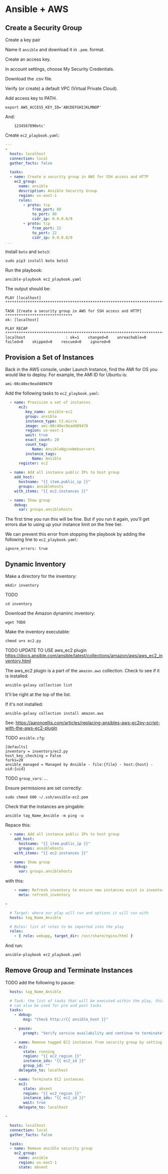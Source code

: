 # Ansible + AWS


## Create a Security Group

Create a key pair

Name it `ansible` and download it in `.pem`. format. 

Create an access key. 

In account settings, choose My Security Credentials. 

Download the .csv file. 



Verify (or create) a default VPC (Virtual Private Cloud).



Add access key to PATH.
```
export AWS_ACCESS_KEY_ID='ABCDEFGHIJKLMNOP'
```
And:
```
    1234567890etc'
```

Create `ec2_playbook.yaml`:
```yml
---
-
  hosts: localhost
  connection: local
  gather_facts: false

  tasks:
  - name: Create a security group in AWS for SSH access and HTTP
    ec2_group:
      name: ansible
      description: Ansible Security Group
      region: us-east-1
      rules:
        - proto: tcp
            from_port: 80
            to_port: 80
            cidr_ip: 0.0.0.0/0
        - proto: tcp
            from_port: 22
            to_port: 22
            cidr_ip: 0.0.0.0/0
...
```

Install `boto` and `boto3`:
```
sudo pip3 install boto boto3
```

Run the playbook: 
```
ansible-playbook ec2_playbook.yaml
```

The output should be:
```
PLAY [localhost] ***************************************************************************

TASK [Create a security group in AWS for SSH access and HTTP] ******************************
ok: [localhost]

PLAY RECAP *********************************************************************************
localhost                  : ok=1    changed=0    unreachable=0    failed=0    skipped=0    rescued=0    ignored=0 
```

## Provision a Set of Instances

Back in the AWS console, under Launch Instance, find the AMI for OS you would like to deploy. For example, the AMI ID for Ubuntu is:
```
ami-08c40ec9ead489470
```

Add the following tasks to `ec2_playbook.yaml`:
```yml
  - name: Provision a set of instances
      ec2:
         key_name: ansible-ec2
         group: ansible
         instance_type: t2.micro
         image: ami-08c40ec9ead489470
         region: us-east-1
         wait: true
         exact_count: 20
         count_tag:
            Name: AnsibleNginxWebservers
         instance_tags:
            Name: Ansible
      register: ec2
  
  - name: Add all instance public IPs to host group
    add_host:
      hostname: "{{ item.public_ip }}"
      groups: ansiblehosts
    with_items: "{{ ec2.instances }}"

  - name: Show group
    debug:
      var: groups.ansiblehosts
```

The first time you run this will be fine. But if you run it again, you'll get errors due to using up your instance limit on the free tier. 

We can prevent this error from stopping the playbook by adding the following line to `ec2_playbook.yaml`:
```
ignore_errors: true
```

## Dynamic Inventory

Make a directory for the inventory: 
```
mkdir inventory
```

TODO
```
cd inventory
```

Download the Amazon dynaminc inventory:
```
wget TODO
```

Make the inventory executable:
```
chmod u+x ec2.py
```







TODO UPDATE TO USE aws_ec2 plugin https://docs.ansible.com/ansible/latest/collections/amazon/aws/aws_ec2_inventory.html

The aws_ec2 plugin is a part of the `amazon.aws` collection. Check to see if it is installed:
```
ansible-galaxy collection list
```

It'll be right at the top of the list. 

If it's not installed:
```
ansible-galaxy collection install amazon.aws
```

See: https://aaronoellis.com/articles/replacing-ansibles-aws-ec2py-script-with-the-aws-ec2-plugin


TODO `ansible.cfg`:
```
[defaults]
inventory = inventory/ec2.py
host_key_checking = False
forks=20
ansible_managed = Managed by Ansible - file:{file} - host:{host} - uid:{uid}
```

TODO `group_vars`:
...


Ensure permissions are set correctly:
```
sudo chmod 600 ~/.ssh/ansible-ec2.pem
```

Check that the instances are pingable:
```
ansible tag_Name_Ansible -m ping -o
```


Repace this:
```yml
  - name: Add all instance public IPs to host group
    add_host:
      hostname: "{{ item.public_ip }}"
      groups: ansiblehosts
    with_items: "{{ ec2.instances }}"

  - name: Show group
    debug:
      var: groups.ansiblehosts
```

with this:
```yml
    - name: Refresh inventory to ensure new instances exist in inventory
      meta: refresh_inventory

-

  # Target: where our play will run and options it will run with
  hosts: tag_Name_Ansible

  # Roles: list of roles to be imported into the play
  roles:
    - { role: webapp, target_dir: /usr/share/nginx/html }
```

And run:
```sh
ansible-playbook ec2_playbook.yaml 
```

## Remove Group and Terminate Instances

TODO add the following to pause:
```yml
  hosts: tag_Name_Ansible

  # Task: the list of tasks that will be executed within the play, this section
  # can also be used for pre and post tasks
  tasks:
    - debug:
        msg: "Check http://{{ ansible_host }}"

    - pause:
        prompt: "Verify service availability and continue to terminate"

    - name: Remove tagged EC2 instances from security group by setting an empty group
      ec2:
        state: running
        region: "{{ ec2_region }}"
        instance_ids: "{{ ec2_id }}"
        group_id: ""
      delegate_to: localhost

    - name: Terminate EC2 instances
      ec2:
        state: absent
        region: "{{ ec2_region }}"
        instance_ids: "{{ ec2_id }}"
        wait: true
      delegate_to: localhost

-

  hosts: localhost
  connection: local
  gather_facts: false

  tasks:
  - name: Remove ansible security group
    ec2_group:
      name: ansible
      region: us-east-1
      state: absent

```









